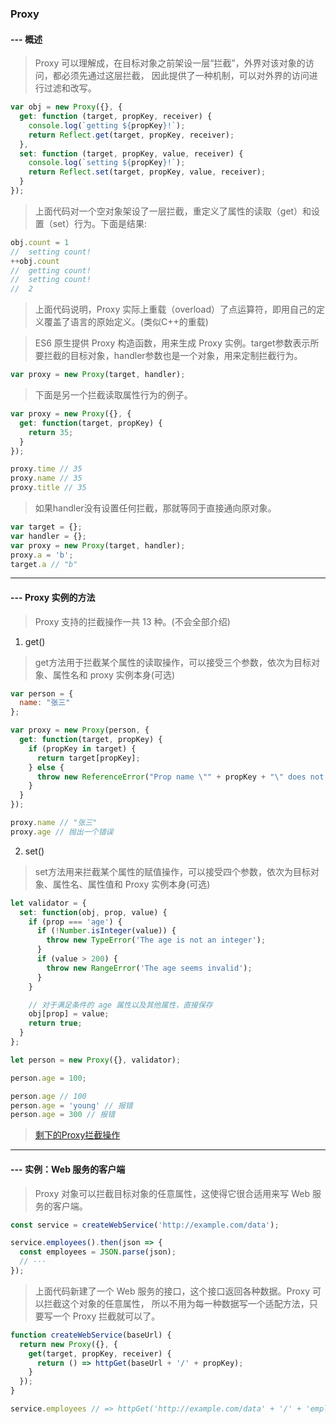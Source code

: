 ### Proxy
#### --- 概述
> Proxy 可以理解成，在目标对象之前架设一层“拦截”，外界对该对象的访问，都必须先通过这层拦截，
因此提供了一种机制，可以对外界的访问进行过滤和改写。
```javascript
var obj = new Proxy({}, {
  get: function (target, propKey, receiver) {
    console.log(`getting ${propKey}!`);
    return Reflect.get(target, propKey, receiver);
  },
  set: function (target, propKey, value, receiver) {
    console.log(`setting ${propKey}!`);
    return Reflect.set(target, propKey, value, receiver);
  }
});
```
> 上面代码对一个空对象架设了一层拦截，重定义了属性的读取（get）和设置（set）行为。下面是结果:
```javascript
obj.count = 1
//  setting count!
++obj.count
//  getting count!
//  setting count!
//  2
```
> 上面代码说明，Proxy 实际上重载（overload）了点运算符，即用自己的定义覆盖了语言的原始定义。(类似C++的重载)

> ES6 原生提供 Proxy 构造函数，用来生成 Proxy 实例。target参数表示所要拦截的目标对象，handler参数也是一个对象，用来定制拦截行为。
```javascript
var proxy = new Proxy(target, handler);
```
> 下面是另一个拦截读取属性行为的例子。
```javascript
var proxy = new Proxy({}, {
  get: function(target, propKey) {
    return 35;
  }
});

proxy.time // 35
proxy.name // 35
proxy.title // 35
```
> 如果handler没有设置任何拦截，那就等同于直接通向原对象。
```javascript
var target = {};
var handler = {};
var proxy = new Proxy(target, handler);
proxy.a = 'b';
target.a // "b"
```
---
#### --- Proxy 实例的方法
> Proxy 支持的拦截操作一共 13 种。(不会全部介绍)
1. get()
> get方法用于拦截某个属性的读取操作，可以接受三个参数，依次为目标对象、属性名和 proxy 实例本身(可选)
```javascript
var person = {
  name: "张三"
};

var proxy = new Proxy(person, {
  get: function(target, propKey) {
    if (propKey in target) {
      return target[propKey];
    } else {
      throw new ReferenceError("Prop name \"" + propKey + "\" does not exist.");
    }
  }
});

proxy.name // "张三"
proxy.age // 抛出一个错误
```
2. set() 
> set方法用来拦截某个属性的赋值操作，可以接受四个参数，依次为目标对象、属性名、属性值和 Proxy 实例本身(可选)
```javascript
let validator = {
  set: function(obj, prop, value) {
    if (prop === 'age') {
      if (!Number.isInteger(value)) {
        throw new TypeError('The age is not an integer');
      }
      if (value > 200) {
        throw new RangeError('The age seems invalid');
      }
    }

    // 对于满足条件的 age 属性以及其他属性，直接保存
    obj[prop] = value;
    return true;
  }
};

let person = new Proxy({}, validator);

person.age = 100;

person.age // 100
person.age = 'young' // 报错
person.age = 300 // 报错
```
> [剩下的Proxy拦截操作](https://es6.ruanyifeng.com/#docs/proxy)
---
#### --- 实例：Web 服务的客户端
> Proxy 对象可以拦截目标对象的任意属性，这使得它很合适用来写 Web 服务的客户端。
```javascript
const service = createWebService('http://example.com/data');

service.employees().then(json => {
  const employees = JSON.parse(json);
  // ···
});
```
> 上面代码新建了一个 Web 服务的接口，这个接口返回各种数据。Proxy 可以拦截这个对象的任意属性，
> 所以不用为每一种数据写一个适配方法，只要写一个 Proxy 拦截就可以了。
```javascript
function createWebService(baseUrl) {
  return new Proxy({}, {
    get(target, propKey, receiver) {
      return () => httpGet(baseUrl + '/' + propKey);
    }
  });
}

service.employees // => httpGet('http://example.com/data' + '/' + 'employees');
```
